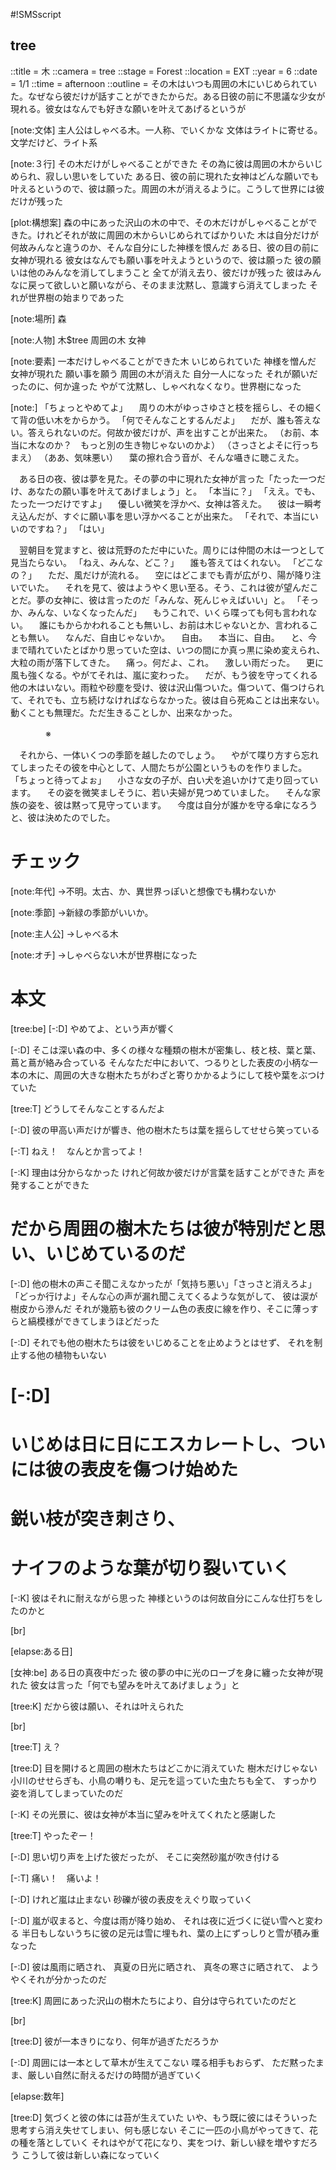 #!SMSscript

## tree

::title = 木
::camera = tree
::stage = Forest
::location = EXT
::year = 6
::date = 1/1
::time = afternoon
::outline = その木はいつも周囲の木にいじめられていた。なぜなら彼だけが話すことができたからだ。ある日彼の前に不思議な少女が現れる。彼女はなんでも好きな願いを叶えてあげるというが

[note:文体]
主人公はしゃべる木。一人称、でいくかな
文体はライトに寄せる。文学だけど、ライト系

[note:３行]
その木だけがしゃべることができた
その為に彼は周囲の木からいじめられ、寂しい思いをしていた
ある日、彼の前に現れた女神はどんな願いでも叶えるというので、彼は願った。周囲の木が消えるように。こうして世界には彼だけが残った

[plot:構想案]
森の中にあった沢山の木の中で、その木だけがしゃべることができた。けれどそれが故に周囲の木からいじめられてばかりいた
木は自分だけが何故みんなと違うのか、そんな自分にした神様を恨んだ
ある日、彼の目の前に女神が現れる
彼女はなんでも願い事を叶えようというので、彼は願った
彼の願いは他のみんなを消してしまうこと
全てが消え去り、彼だけが残った
彼はみんなに戻って欲しいと願いながら、そのまま沈黙し、意識すら消えてしまった
それが世界樹の始まりであった

[note:場所]
森

[note:人物]
木$tree
周囲の木
女神

[note:要素]
一本だけしゃべることができた木
いじめられていた
神様を憎んだ
女神が現れた
願い事を願う
周囲の木が消えた
自分一人になった
それが願いだったのに、何か違った
やがて沈黙し、しゃべれなくなり。世界樹になった

[note:]
「ちょっとやめてよ」
　周りの木がゆっさゆさと枝を揺らし、その細くて背の低い木をからかう。
「何でそんなことするんだよ」
　だが、誰も答えない。答えられないのだ。何故か彼だけが、声を出すことが出来た。
（お前、本当に木なのか？　もっと別の生き物じゃないのかよ）
（さっさとよそに行っちまえ）
（ああ、気味悪い）
　葉の擦れ合う音が、そんな囁きに聴こえた。

　ある日の夜、彼は夢を見た。その夢の中に現れた女神が言った「たった一つだけ、あなたの願い事を叶えてあげましょう」と。
「本当に？」
「ええ。でも、たった一つだけですよ」
　優しい微笑を浮かべ、女神は答えた。
　彼は一瞬考え込んだが、すぐに願い事を思い浮かべることが出来た。
「それで、本当にいいのですね？」
「はい」

　翌朝目を覚ますと、彼は荒野のただ中にいた。周りには仲間の木は一つとして見当たらない。
「ねえ、みんな、どこ？」
　誰も答えてはくれない。
「どこなの？」
　ただ、風だけが流れる。
　空にはどこまでも青が広がり、陽が降り注いでいた。
　それを見て、彼はようやく思い至る。そう、これは彼が望んだことだ。夢の女神に、彼は言ったのだ「みんな、死んじゃえばいい」と。
「そっか、みんな、いなくなったんだ」
　もうこれで、いくら喋っても何も言われない。
　誰にもからかわれることも無いし、お前は木じゃないとか、言われることも無い。
　なんだ、自由じゃないか。
　自由。
　本当に、自由。
　と、今まで晴れていたとばかり思っていた空は、いつの間にか真っ黒に染め変えられ、大粒の雨が落下してきた。
　痛っ。何だよ、これ。
　激しい雨だった。
　更に風も強くなる。やがてそれは、嵐に変わった。
　だが、もう彼を守ってくれる他の木はいない。雨粒や砂塵を受け、彼は沢山傷ついた。傷ついて、傷つけられて、それでも、立ち続けなければならなかった。彼は自ら死ぬことは出来ない。動くことも無理だ。ただ生きることしか、出来なかった。

　　　　※

　それから、一体いくつの季節を越したのでしょう。
　やがて喋り方すら忘れてしまったその彼を中心として、人間たちが公園というものを作りました。
「ちょっと待ってよぉ」
　小さな女の子が、白い犬を追いかけて走り回っています。
　その姿を微笑ましそうに、若い夫婦が見つめていました。
　そんな家族の姿を、彼は黙って見守っています。
　今度は自分が誰かを守る傘になろうと、彼は決めたのでした。

# チェック

[note:年代]
→不明。太古、か、異世界っぽいと想像でも構わないか

[note:季節]
→新緑の季節がいいか。

[note:主人公]
→しゃべる木

[note:オチ]
→しゃべらない木が世界樹になった

# 本文

[tree:be]
[-:D]
やめてよ、という声が響く

[-:D]
そこは深い森の中、多くの様々な種類の樹木が密集し、枝と枝、葉と葉、蔦と蔦が絡み合っている
そんなただ中において、つるりとした表皮の小柄な一本の木に、周囲の大きな樹木たちがわざと寄りかかるようにして枝や葉をぶつけていた

[tree:T]
どうしてそんなことするんだよ

[-:D]
彼の甲高い声だけが響き、他の樹木たちは葉を揺らしてせせら笑っている

[-:T]
ねえ！　なんとか言ってよ！

[-:K]
理由は分からなかった
けれど何故か彼だけが言葉を話すことができた
声を発することができた
# だから周囲の樹木たちは彼が特別だと思い、いじめているのだ

[-:D]
他の樹木の声こそ聞こえなかったが「気持ち悪い」「さっさと消えろよ」「どっか行けよ」そんな心の声が漏れ聞こえてくるような気がして、
彼は涙が樹皮から滲んだ
それが幾筋も彼のクリーム色の表皮に線を作り、そこに薄っすらと縞模様ができてしまうほどだった

[-:D]
それでも他の樹木たちは彼をいじめることを止めようとはせず、
それを制止する他の植物もいない

# [-:D]
# いじめは日に日にエスカレートし、ついには彼の表皮を傷つけ始めた
# 鋭い枝が突き刺さり、
# ナイフのような葉が切り裂いていく

[-:K]
彼はそれに耐えながら思った
神様というのは何故自分にこんな仕打ちをしたのかと

[br]

[elapse:ある日]

[女神:be]
ある日の真夜中だった
彼の夢の中に光のローブを身に纏った女神が現れた
彼女は言った「何でも望みを叶えてあげましょう」と

[tree:K]
だから彼は願い、それは叶えられた

[br]

[tree:T]
え？

[tree:D]
目を開けると周囲の樹木たちはどこかに消えていた
樹木だけじゃない
小川のせせらぎも、小鳥の囀りも、足元を這っていた虫たちも全て、
すっかり姿を消してしまっていたのだ

[-:K]
その光景に、彼は女神が本当に望みを叶えてくれたと感謝した

[tree:T]
やったぞー！

[-:D]
思い切り声を上げた彼だったが、
そこに突然砂嵐が吹き付ける

[-:T]
痛い！　痛いよ！

[-:D]
けれど嵐は止まない
砂礫が彼の表皮をえぐり取っていく

[-:D]
嵐が収まると、今度は雨が降り始め、
それは夜に近づくに従い雪へと変わる
半日もしないうちに彼の足元は雪に埋もれ、葉の上にずっしりと雪が積み重なった

[-:D]
彼は風雨に晒され、
真夏の日光に晒され、
真冬の寒さに晒されて、
ようやくそれが分かったのだ

[tree:K]
周囲にあった沢山の樹木たちにより、自分は守られていたのだと

[br]

[tree:D]
彼が一本きりになり、何年が過ぎただろうか

[-:D]
周囲には一本として草木が生えてこない
喋る相手もおらず、
ただ黙ったまま、厳しい自然に耐えるだけの時間が過ぎていく

[elapse:数年]

[tree:D]
気づくと彼の体には苔が生えていた
いや、もう既に彼にはそういった思考すら消え失せてしまい、何も感じない
そこに一匹の小鳥がやってきて、花の種を落としていく
それはやがて花になり、実をつけ、新しい緑を増やすだろう
こうして彼は新しい森になっていく
